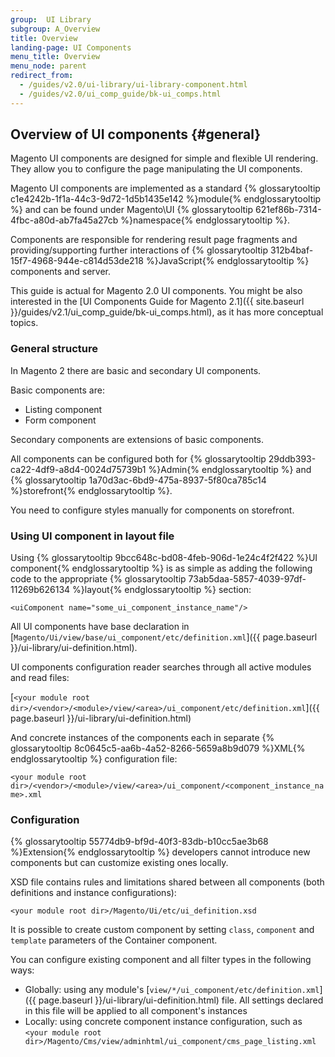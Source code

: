 ```yaml
---
group:  UI Library
subgroup: A_Overview
title: Overview
landing-page: UI Components
menu_title: Overview
menu_node: parent
redirect_from: 
  - /guides/v2.0/ui-library/ui-library-component.html
  - /guides/v2.0/ui_comp_guide/bk-ui_comps.html
---
```


## Overview of UI components   {#general}

Magento UI components are designed for simple and flexible UI rendering. They allow you to configure the page manipulating the UI components.

Magento UI components are implemented as a standard {% glossarytooltip c1e4242b-1f1a-44c3-9d72-1d5b1435e142 %}module{% endglossarytooltip %} and can be found under Magento\UI {% glossarytooltip 621ef86b-7314-4fbc-a80d-ab7fa45a27cb %}namespace{% endglossarytooltip %}.

Components are responsible for rendering result page fragments and providing/supporting further interactions of {% glossarytooltip 312b4baf-15f7-4968-944e-c814d53de218 %}JavaScript{% endglossarytooltip %} components and server.

<div class="bs-callout bs-callout-info" id="info" markdown="1">
This guide is actual for Magento 2.0 UI components. You might be also interested in the [UI Components Guide for Magento 2.1]({{ site.baseurl }}/guides/v2.1/ui_comp_guide/bk-ui_comps.html), as it has more conceptual topics.   
</div>

### General structure

In Magento 2 there are basic and secondary UI components. 

Basic components are: 

* Listing component
* Form component

Secondary components are extensions of basic components.  

All components can be configured both for {% glossarytooltip 29ddb393-ca22-4df9-a8d4-0024d75739b1 %}Admin{% endglossarytooltip %} and {% glossarytooltip 1a70d3ac-6bd9-475a-8937-5f80ca785c14 %}storefront{% endglossarytooltip %}.

<div class="bs-callout bs-callout-info" markdown="1">
  <p>You need to configure styles manually for components on storefront.</p>
</div>

### Using UI component in layout file

Using {% glossarytooltip 9bcc648c-bd08-4feb-906d-1e24c4f2f422 %}UI component{% endglossarytooltip %} is as simple as adding the following code to the appropriate {% glossarytooltip 73ab5daa-5857-4039-97df-11269b626134 %}layout{% endglossarytooltip %} section:

`<uiСomponent name="some_ui_component_instance_name"/>`

All UI components have base declaration in [`Magento/Ui/view/base/ui_component/etc/definition.xml`]({{ page.baseurl }}/ui-library/ui-definition.html). 

UI components configuration reader searches through all active modules and read files:

[`<your module root dir>/<vendor>/<module>/view/<area>/ui_component/etc/definition.xml`]({{ page.baseurl }}/ui-library/ui-definition.html)


And concrete instances of the components each in separate {% glossarytooltip 8c0645c5-aa6b-4a52-8266-5659a8b9d079 %}XML{% endglossarytooltip %} configuration file:


`<your module root dir>/<vendor>/<module>/view/<area>/ui_component/<component_instance_name>.xml`

### Configuration

{% glossarytooltip 55774db9-bf9d-40f3-83db-b10cc5ae3b68 %}Extension{% endglossarytooltip %} developers cannot introduce new components but can customize existing ones locally. 

XSD file contains rules and limitations shared between all components (both definitions and instance configurations):

`<your module root dir>/Magento/Ui/etc/ui_definition.xsd`

It is possible to create custom component by setting `class`, `component` and `template` parameters of the Container component.

You can configure existing component and all filter types in the following ways:

* Globally: using any module's [`view/*/ui_component/etc/definition.xml`]({{ page.baseurl }}/ui-library/ui-definition.html) file. All settings declared in this file will be applied to all component's instances
* Locally: using concrete component instance configuration, such as `<your module root dir>/Magento/Cms/view/adminhtml/ui_component/cms_page_listing.xml`
